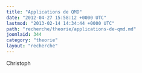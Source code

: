 ```yaml
---
title: "Applications de QMD"
date: "2012-04-27 15:58:12 +0000 UTC"
lastmod: "2013-02-14 14:34:44 +0000 UTC"
path: "recherche/theorie/applications-de-qmd.md"
joomlaid: 344
category: "theorie"
layout: "recherche"
---
```

Christoph
